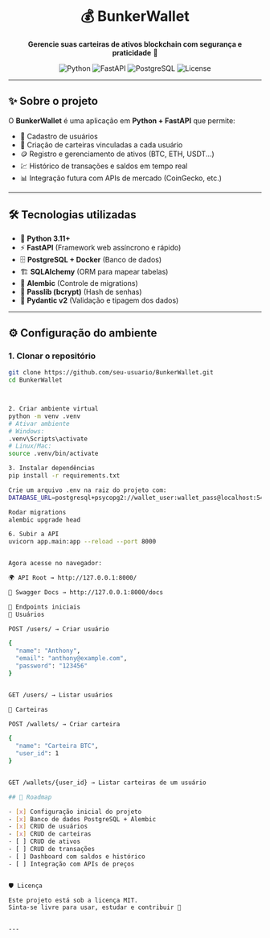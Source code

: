 <h1 align="center">💰 BunkerWallet</h1>

<p align="center">
  <b>Gerencie suas carteiras de ativos blockchain com segurança e praticidade</b> 🚀
</p>

<p align="center">
  <img src="https://img.shields.io/badge/python-3.11%2B-blue?logo=python" alt="Python">
  <img src="https://img.shields.io/badge/FastAPI-0.110+-009688?logo=fastapi" alt="FastAPI">
  <img src="https://img.shields.io/badge/PostgreSQL-15+-336791?logo=postgresql" alt="PostgreSQL">
  <img src="https://img.shields.io/badge/license-MIT-green" alt="License">
</p>

---

## ✨ Sobre o projeto

O **BunkerWallet** é uma aplicação em **Python + FastAPI** que permite:

- 👤 Cadastro de usuários  
- 💼 Criação de carteiras vinculadas a cada usuário  
- 🪙 Registro e gerenciamento de ativos (BTC, ETH, USDT...)  
- 💹 Histórico de transações e saldos em tempo real  
- 📊 Integração futura com APIs de mercado (CoinGecko, etc.)  

---

## 🛠️ Tecnologias utilizadas

- 🐍 **Python 3.11+**  
- ⚡ **FastAPI** (Framework web assíncrono e rápido)  
- 🗄️ **PostgreSQL + Docker** (Banco de dados)  
- 🏗️ **SQLAlchemy** (ORM para mapear tabelas)  
- 🔄 **Alembic** (Controle de migrations)  
- 🔐 **Passlib (bcrypt)** (Hash de senhas)  
- 🧾 **Pydantic v2** (Validação e tipagem dos dados)

---

## ⚙️ Configuração do ambiente

### 1. Clonar o repositório

```bash
git clone https://github.com/seu-usuario/BunkerWallet.git
cd BunkerWallet



2. Criar ambiente virtual
python -m venv .venv
# Ativar ambiente
# Windows:
.venv\Scripts\activate
# Linux/Mac:
source .venv/bin/activate

3. Instalar dependências
pip install -r requirements.txt

Crie um arquivo .env na raiz do projeto com:
DATABASE_URL=postgresql+psycopg2://wallet_user:wallet_pass@localhost:5432/wallet_db

Rodar migrations
alembic upgrade head

6. Subir a API
uvicorn app.main:app --reload --port 8000


Agora acesse no navegador:

🌍 API Root → http://127.0.0.1:8000/

📖 Swagger Docs → http://127.0.0.1:8000/docs

📌 Endpoints iniciais
👤 Usuários

POST /users/ → Criar usuário

{
  "name": "Anthony",
  "email": "anthony@example.com",
  "password": "123456"
}


GET /users/ → Listar usuários

💼 Carteiras

POST /wallets/ → Criar carteira

{
  "name": "Carteira BTC",
  "user_id": 1
}


GET /wallets/{user_id} → Listar carteiras de um usuário

## 📜 Roadmap

- [x] Configuração inicial do projeto  
- [x] Banco de dados PostgreSQL + Alembic  
- [x] CRUD de usuários  
- [x] CRUD de carteiras  
- [ ] CRUD de ativos  
- [ ] CRUD de transações  
- [ ] Dashboard com saldos e histórico  
- [ ] Integração com APIs de preços  


🛡️ Licença

Este projeto está sob a licença MIT.
Sinta-se livre para usar, estudar e contribuir 🤝


---

